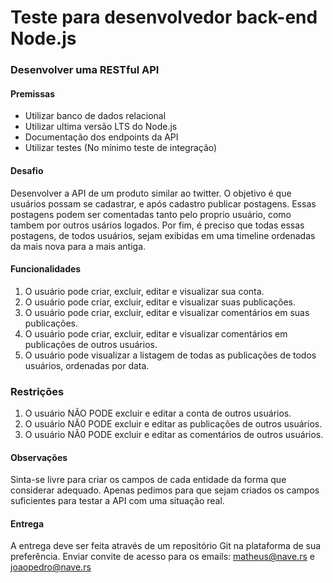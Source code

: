 # Teste para desenvolvedor back-end Node.js
### Desenvolver uma RESTful API

#### Premissas

- Utilizar banco de dados relacional
- Utilizar ultima versão LTS do Node.js
- Documentação dos endpoints da API
- Utilizar testes (No mínimo teste de integração)

#### Desafio

Desenvolver a API de um produto similar ao twitter. O objetivo é que usuários possam se cadastrar, e após cadastro publicar postagens. Essas postagens podem ser comentadas tanto pelo proprio usuário, como tambem por outros usários logados. Por fim, é preciso que todas essas postagens, de todos usuários, sejam exibidas em uma timeline ordenadas da mais nova para a mais antiga. 

#### Funcionalidades

1. O usuário pode criar, excluir, editar e visualizar sua conta. 
2. O usuário pode criar, excluir, editar e visualizar suas publicações.
3. O usuário pode criar, excluir, editar e visualizar comentários em suas publicações.
3. O usuário pode criar, excluir, editar e visualizar comentários em publicações de outros usuários.
3. O usuário pode visualizar a listagem de todas as publicações de todos usuários, ordenadas por data. 

### Restrições

1. O usuário NÃO PODE excluir e editar a conta de outros usuários.
2. O usuário NÃ0 PODE excluir e editar as publicações de outros usuários.
3. O usuário NÃ0 PODE excluir e editar as comentários de outros usuários.

#### Observações

Sinta-se livre para criar os campos de cada entidade da forma que considerar adequado. Apenas pedimos para que sejam criados os campos suficientes para testar a API com uma situação real.

#### Entrega

A entrega deve ser feita através de um repositório Git na plataforma de sua preferência.
Enviar convite de acesso para os emails: matheus@nave.rs e joaopedro@nave.rs
